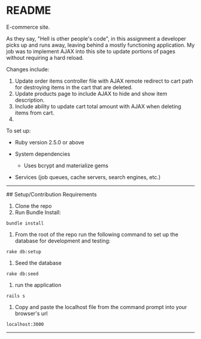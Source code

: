 # README


E-commerce site.

As they say, "Hell is other people's code", in this assignment a developer picks up and runs away, leaving behind a mostly functioning application. My job was to implement AJAX into this site to update portions of pages without requiring a hard reload.

Changes include:

1. Update order items controller file with AJAX remote redirect to cart path for destroying items in the cart that are deleted.
1. Update products page to include AJAX to hide and show item description.
1. Include ability to update cart total amount with AJAX when deleting items from cart.
1. 

To set up:

* Ruby version 2.5.0 or above

* System dependencies

  - Uses bcrypt and materialize gems

* Services (job queues, cache servers, search engines, etc.)

<hr />
## Setup/Contribution Requirements

1. Clone the repo
1. Run Bundle Install:
```
bundle install
```
1. From the root of the repo run the following command to set up the database for development and testing:
```
rake db:setup
```
1. Seed the database
```
rake db:seed
```
1. run the application
```
rails s
```
1. Copy and paste the localhost file from the command prompt into your browser's url
```
localhost:3000
```
<hr />

